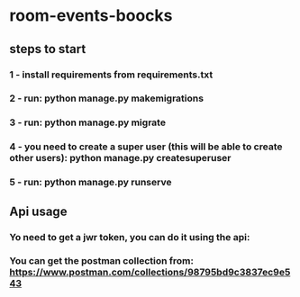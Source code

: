# room-events-boocks

## steps to start

### 1 - install requirements from requirements.txt
### 2 - run: python manage.py makemigrations
### 3 - run: python manage.py migrate
### 4 - you need to create a super user (this will be able to create other users): python manage.py createsuperuser
### 5 - run: python manage.py runserve

## Api usage
### Yo need to get a jwr token, you can do it using the api:  

### You can get the postman collection from: https://www.postman.com/collections/98795bd9c3837ec9e543

